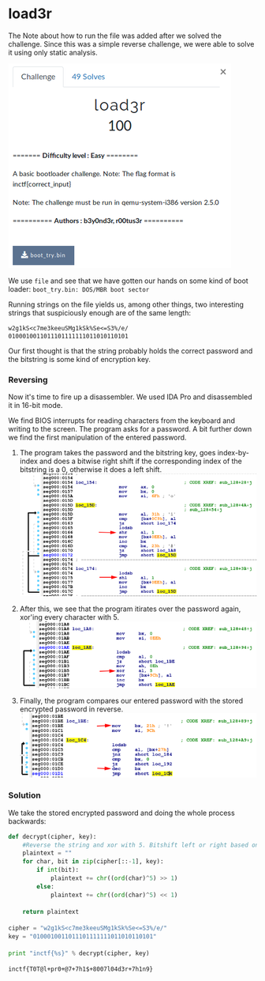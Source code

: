 # load3r

The Note about how to run the file was added after we solved the challenge. Since this was a simple reverse challenge, we were able to solve it using only static analysis.

![alt text](https://raw.githubusercontent.com/happysox/CTF_Writeups/master/InCTF_2018/load3r/pics/load3r.png)

We use `file` and see that we have gotten our hands on some kind of boot loader:
`boot_try.bin: DOS/MBR boot sector`

Running strings on the file yields us, among other things, two interesting strings that suspiciously enough are of the same length:
```
w2g1kS<c7me3keeuSMg1kSk%Se<=S3%/e/
0100010011011101111111011010110101
```
Our first thought is that the string probably holds the correct password and the bitstring is some kind of encryption key.

### Reversing

Now it's time to fire up a disassembler. We used IDA Pro and disassembled it in 16-bit mode.

We find BIOS interrupts for reading characters from the keyboard and writing to the screen. The program asks for a password. A bit further down we find the first manipulation of the entered password.


1. The program takes the password and the bitstring key, goes index-by-index and does a bitwise right shift if the corresponding index of the bitstring is a 0, otherwise it does a left shift.
![alt text](https://raw.githubusercontent.com/happysox/CTF_Writeups/master/InCTF_2018/load3r/pics/ida1.png)

2. After this, we see that the program itirates over the password again, xor'ing every character with 5.
![alt text](https://raw.githubusercontent.com/happysox/CTF_Writeups/master/InCTF_2018/load3r/pics/ida2.png)

3. Finally, the program compares our entered password with the stored encrypted password in reverse.
![alt text](https://raw.githubusercontent.com/happysox/CTF_Writeups/master/InCTF_2018/load3r/pics/ida3.png)

### Solution

We take the stored encrypted password and doing the whole process backwards:

```python
def decrypt(cipher, key):
    #Reverse the string and xor with 5. Bitshift left or right based on key.
    plaintext = ""
    for char, bit in zip(cipher[::-1], key):
        if int(bit):
            plaintext += chr((ord(char)^5) >> 1)
        else:
            plaintext += chr((ord(char)^5) << 1)

    return plaintext

cipher = "w2g1kS<c7me3keeuSMg1kSk%Se<=S3%/e/"
key = "0100010011011101111111011010110101"

print "inctf{%s}" % decrypt(cipher, key)

```
```inctf{T0T@l+pr0+@7+7h1$+8007l04d3r+7h1n9}```
